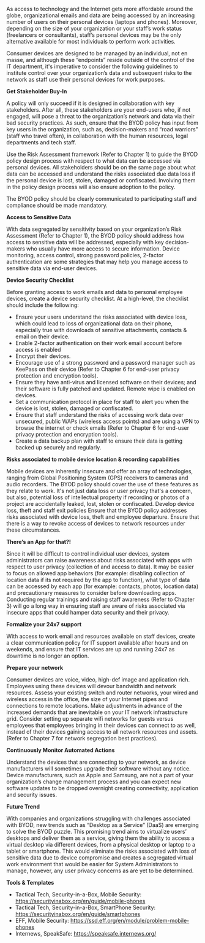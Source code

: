 As access to technology and the Internet gets more affordable around the globe, organizational emails and data are being accessed by an increasing number of users on their personal devices (laptops and phones). Moreover, depending on the size of your organization or your staff’s work status (freelancers or consultants), staff’s personal devices may be the only alternative available for most individuals to perform work activities. 

Consumer devices are designed to be managed by an individual, not en masse, and although these “endpoints” reside outside of the control of the IT department, it's imperative to consider the following guidelines to institute control over your organization’s data and subsequent risks to the network as staff use their personal devices for work purposes. 

**Get Stakeholder Buy-In**

A policy will only succeed if it is designed in collaboration with key stakeholders. After all, these stakeholders are your end-users who, if not engaged, will pose a threat to the organization’s network and data via their bad security practices. As such, ensure that the BYOD policy has input from key users in the organization, such as, decision-makers and “road warriors” (staff who travel often), in collaboration with the human resources, legal departments and tech staff. 

Use the Risk Assessment framework (Refer to Chapter 1) to guide the BYOD policy design process with respect to what data can be accessed via personal devices. All stakeholders should be on the same page about what data can be accessed and understand the risks associated due data loss if the personal device is lost, stolen, damaged or confiscated. Involving them in the policy design process will also ensure adoption to the policy. 

The BYOD policy should be clearly communicated to participating staff and compliance should be made mandatory.

**Access to Sensitive Data** 

With data segregated by sensitivity based on your organization’s Risk Assessment (Refer to Chapter 1), the BYOD policy should address how access to sensitive data will be addressed, especially with key decision-makers who usually have more access to secure information. Device monitoring, access control, strong password policies, 2-factor authentication are some strategies that may help you manage access to sensitive data via end-user devices. 

**Device Security Checklist**

Before granting access to work emails and data to personal employee devices, create a device security checklist. At a high-level, the checklist should include the following: 
- Ensure your users understand the risks associated with device loss, which could lead to loss of organizational data on their phone, especially true with downloads of sensitive attachments, contacts & email on their device. 
- Enable 2-factor authentication on their work email account before access is enabled
- Encrypt their devices. 
- Encourage use of a strong password and a password manager such as KeePass on their device (Refer to Chapter 6 for end-user privacy protection and encryption tools). 
- Ensure they have anti-virus and licensed software on their devices; and their software is fully patched and updated. Remote wipe is enabled on devices. 
- Set a communication protocol in place for staff to alert you when the device is lost, stolen, damaged or confiscated. 
- Ensure that staff understand the risks of accessing work data over unsecured, public WAPs (wireless access points) and are using a VPN to browse the internet or check emails (Refer to Chapter 6 for end-user privacy protection and encryption tools).  
- Create a data backup plan with staff to ensure their data is getting backed up securely and regularly. 

**Risks associated to mobile device location & recording capabilities** 

Mobile devices are inherently insecure and offer an array of technologies, ranging from Global Positioning System (GPS) receivers to cameras and audio recorders. The BYOD policy should cover the use of these features as they relate to work. It's not just data loss or user privacy that's a concern, but also, potential loss of intellectual property if recording or photos of a project are accidentally leaked, lost, stolen or confiscated. 
Develop device loss, theft and staff exit policies
Ensure that the BYOD policy addresses risks associated with device loss, theft and employee departure. Ensure that there is a way to revoke access of devices to network resources under these circumstances. 

**There’s an App for that?!**

Since it will be difficult to control individual user devices, system administrators can raise awareness about risks associated with apps with respect to user privacy (collection of and access to data). It may be easier to focus on allowed app behaviors (for example: disabling collection of location data if its not required by the app to function), what type of data can be accessed by each app (for example: contacts, photos, location data) and precautionary measures to consider before downloading apps. Conducting regular trainings and raising staff awareness (Refer to Chapter 3) will go a long way in ensuring staff are aware of risks associated via insecure apps that could hamper data security and their privacy. 

**Formalize your 24x7 support**

With access to work email and resources available on staff devices, create a clear communication policy for IT support available after hours and on weekends, and ensure that IT services are up and running 24x7 as downtime is no longer an option. 

**Prepare your network**

Consumer devices are voice, video, high-def image and application rich. Employees using these devices will devour bandwidth and network resources. Assess your existing switch and router networks, your wired and wireless access in the office, the size of your Internet pipes and connections to remote locations. Make adjustments in advance of the increased demands that are inevitable on your IT network infrastructure grid. Consider setting up separate wifi networks for guests versus employees that employees bringing in their devices can connect to as well, instead of their devices gaining access to all network resources and assets. (Refer to Chapter 7 for network segregation best practices). 

**Continuously Monitor Automated Actions**

Understand the devices that are connecting to your network, as device manufacturers will sometimes upgrade their software without any notice. Device manufacturers, such as Apple and Samsung, are not a part of your organization’s change management process and you can expect new software updates to be dropped overnight creating connectivity, application and security issues. 

**Future Trend**

With companies and organizations struggling with challenges associated with BYOD, new trends such as “Desktop as a Service” (DaaS) are emerging to solve the BYOD puzzle. This promising trend aims to virtualize users’ desktops and deliver them as a service, giving them the ability to access a virtual desktop via different devices, from a physical desktop or laptop to a tablet or smartphone. This would eliminate the risks associated with loss of sensitive data due to device compromise and creates a segregated virtual work environment that would be easier for System Administrators to manage, however, any user privacy concerns as are yet to be determined. 


**Tools & Templates**
- Tactical Tech, Security-in-a-Box, Mobile Security: https://securityinabox.org/en/guide/mobile-phones
- Tactical Tech, Security-in-a-Box, SmartPhone Security: https://securityinabox.org/en/guide/smartphones
- EFF, Mobile Security: https://ssd.eff.org/en/module/problem-mobile-phones 
- Internews, SpeakSafe: https://speaksafe.internews.org/

